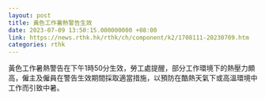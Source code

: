 ```yaml
---
layout: post
title: 黃色工作暑熱警告生效
date: 2023-07-09 13:50:15.000000000 +08:00
link: https://news.rthk.hk/rthk/ch/component/k2/1708111-20230709.htm
categories: rthk
---
```


黃色工作暑熱警告在下午1時50分生效，勞工處提醒，部分工作環境下的熱壓力頗高，僱主及僱員在警告生效期間採取適當措施，以預防在酷熱天氣下或高溫環境中工作而引致中暑。

